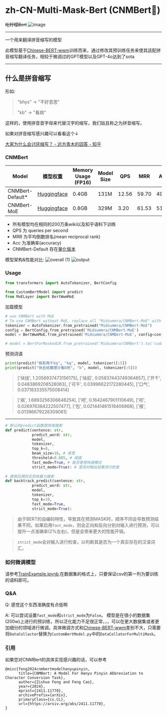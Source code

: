 # zh-CN-Multi-Mask-Bert (CNMBert🍋)
~~吃柠檬Bert~~
![image](https://github.com/user-attachments/assets/a888fde7-6766-43f1-a753-810399418bda)

---

一个用来翻译拼音缩写的模型

此模型基于[Chinese-BERT-wwm](https://github.com/ymcui/Chinese-BERT-wwm)训练而来，通过修改其预训练任务来使其适配拼音缩写翻译任务，相较于微调过的GPT模型以及GPT-4o达到了sota

---

## 什么是拼音缩写

形如:

> "bhys" -> "不好意思"
>
> "kb" -> "看病"

这样的，使用拼音首字母来代替汉字的缩写，我们姑且称之为拼音缩写。

如果对拼音缩写感兴趣可以看看这个↓

[大家为什么会讨厌缩写？ - 远方青木的回答 - 知乎](https://www.zhihu.com/question/269016377/answer/2654824753)

### CNMBert

| Model           | 模型权重                                                    | Memory Usage (FP16) | Model Size | QPS   | MRR   | Acc   |
| --------------- | ----------------------------------------------------------- | ------------------- | ---------- | ----- | ----- | ----- |
| CNMBert-Default* | [Huggingface](https://huggingface.co/Midsummra/CNMBert)     | 0.4GB               | 131M       | 12.56 | 59.70 | 49.74 |
| CNMBert-MoE     | [Huggingface](https://huggingface.co/Midsummra/CNMBert-MoE) | 0.8GB               | 329M       | 3.20  | 61.53 | 51.86 |

* 所有模型均在相同的200万条wiki以及知乎语料下训练
* QPS 为 queries per second 
* MRR 为平均倒数排名(mean reciprocal rank)
* Acc 为准确率(accuracy)
* CNMBert-Default 存在[量化版本](https://huggingface.co/mradermacher/CNMBert-GGUF)

模型架构&性能对比:
![overall (1)](https://github.com/user-attachments/assets/cf9575c4-c37d-484b-8a3b-f8f536ca78c9)
![output](https://github.com/user-attachments/assets/3de2b56d-f8cb-40f1-8ffa-68968bbd2ed5)


### Usage

```python
from transformers import AutoTokenizer, BertConfig

from CustomBertModel import predict
from MoELayer import BertWwmMoE
```

加载模型

```python
# use CNMBert with MoE
# To use CNMBert without MoE, replace all "Midsummra/CNMBert-MoE" with "Midsummra/CNMBert" and use BertForMaskedLM instead of using BertWwmMoE
tokenizer = AutoTokenizer.from_pretrained("Midsummra/CNMBert-MoE")
config = BertConfig.from_pretrained('Midsummra/CNMBert-MoE')
model = BertWwmMoE.from_pretrained('Midsummra/CNMBert-MoE', config=config).to('cuda')

# model = BertForMaskedLM.from_pretrained('Midsummra/CNMBert').to('cuda')
```

预测词语

```python
print(predict("我有两千kq", "kq", model, tokenizer)[:5])
print(predict("快去给魔理沙看b吧", "b", model, tokenizer[:5]))
```

> ['块钱', 1.2056937473156175], ['块前', 0.05837443749364857], ['开千', 0.0483869208528063], ['可千', 0.03996622172280445], ['口气', 0.037183335575008414]

> ['病', 1.6893256306648254], ['吧', 0.1642467901110649], ['呗', 0.026976384222507477], ['包', 0.021441461518406868], ['报', 0.01396679226309061]

---

```python
# 默认的predict函数使用束搜索
def predict(sentence: str, 
            predict_word: str,
            model,
            tokenizer,
            top_k=8,
            beam_size=16, # 束宽
            threshold=0.005, # 阈值
            fast_mode=True, # 是否使用快速模式
            strict_mode=True): # 是否对输出结果进行检查
            
# 使用回溯的无剪枝暴力搜索
def backtrack_predict(sentence: str,
            predict_word: str,
            model,
            tokenizer,
            top_k=10,
            fast_mode=True,
            strict_mode=True):
```

> 由于BERT的自编码特性，导致其在预测MASK时，顺序不同会导致预测结果不同，如果启用`fast_mode`，则会正向和反向分别对输入进行预测，可以提升一点准确率(2%左右)，但是会带来更大的性能开销。

> `strict_mode`会对输入进行检查，以判断其是否为一个真实存在的汉语词汇。

### 如何微调模型

请参考[TrainExample.ipynb](https://github.com/IgarashiAkatuki/CNMBert/blob/main/TrainExample.ipynb),在数据集的格式上，只要保证csv的第一列为要训练的语料即可。

### Q&A

Q: 感觉这个东西准确度有点低啊

A: 可以尝试设置`fast_mode`和`strict_mode`为`False`。 模型是在很小的数据集(200w)上进行的预训练，所以泛化能力不足很正常，，，可以在更大数据集或者更加细分的领域进行微调，具体微调方式和[Chinese-BERT-wwm](https://github.com/ymcui/Chinese-BERT-wwm)差别不大，只需要将`DataCollactor`替换为`CustomBertModel.py`中的`DataCollatorForMultiMask`。

### 引用
如果您对CNMBert的具体实现感兴趣的话，可以参考
```
@misc{feng2024cnmbertmodelhanyupinyin,
      title={CNMBert: A Model For Hanyu Pinyin Abbreviation to Character Conversion Task}, 
      author={Zishuo Feng and Feng Cao},
      year={2024},
      eprint={2411.11770},
      archivePrefix={arXiv},
      primaryClass={cs.CL},
      url={https://arxiv.org/abs/2411.11770}, 
}
```

